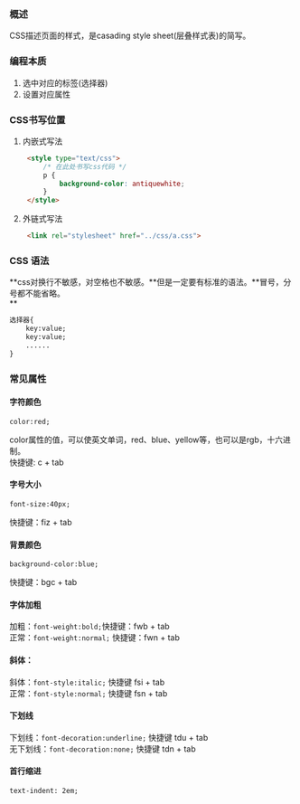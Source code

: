### 概述

CSS描述页面的样式，是casading style sheet\(层叠样式表\)的简写。

### 编程本质

1. 选中对应的标签\(选择器\)
2. 设置对应属性

### CSS书写位置

1. 内嵌式写法

   ```html
    <style type="text/css">
        /* 在此处书写css代码 */
        p {
            background-color: antiquewhite;
        }
    </style>
   ```

2. 外链式写法

   ```html
    <link rel="stylesheet" href="../css/a.css">
   ```

### CSS 语法

**css对换行不敏感，对空格也不敏感。**但是一定要有标准的语法。**冒号，分号都不能省略。  
**

```html
选择器{
    key:value;
    key:value;
    ......
}
```

### 常见属性

#### 字符颜色

`color:red;`

color属性的值，可以使英文单词，red、blue、yellow等，也可以是rgb，十六进制。  
快捷键: c + tab

#### 字号大小

`font-size:40px;`

快捷键：fiz + tab

#### 背景颜色

`background-color:blue;`

快捷键：bgc + tab

#### 字体加粗

加粗：`font-weight:bold;`快捷键：fwb + tab  
正常：`font-weight:normal;` 快捷键：fwn + tab

#### 斜体：

斜体：`font-style:italic;` 快捷键 fsi + tab  
正常：`font-style:normal;` 快捷键 fsn + tab

#### 下划线

下划线：`font-decoration:underline;` 快捷键 tdu + tab  
无下划线：`font-decoration:none;` 快捷键 tdn + tab

#### 首行缩进

`text-indent: 2em;`


